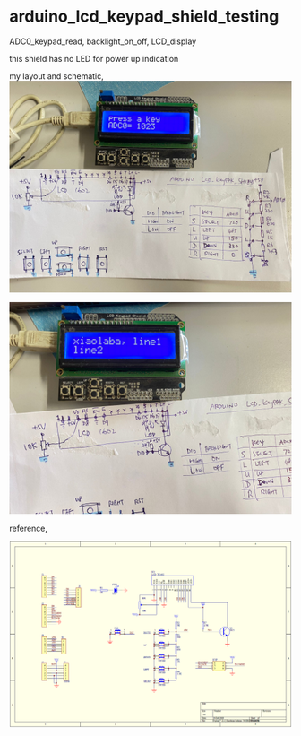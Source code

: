 # arduino_lcd_keypad_shield_testing
ADC0_keypad_read, backlight_on_off, LCD_display  

this shield has no LED for power up indication

my layout and schematic,  
![LCDKeypad_Shield_keypad_ADC0_testing.jpg](LCDKeypad_Shield_keypad_ADC0_testing.jpg)  

![LCDKeypad_Shield_lcd1602_testing.jpg](LCDKeypad_Shield_lcd1602_testing.jpg)  



reference,

![LCDKeypad_Shield_SCH.png](LCDKeypad_Shield_SCH.png)  
